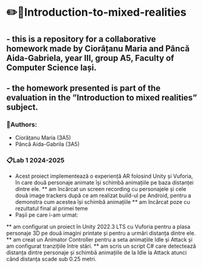 # ✏️🎀Introduction-to-mixed-realities

## - this is a repository for a collaborative homework made by Ciorâțanu Maria and Pâncă Aida-Gabriela, year III, group A5, Faculty of Computer Science Iași. 
## - the homework presented is part of the evaluation in the ”Introduction to mixed realities” subject. 

### 👥Authors:

- Ciorâțanu Maria (3A5)
- Pâncă Aida-Gabrila (3A5)

### 📋Lab 1 2024-2025
- Acest proiect implementează o experiență AR folosind Unity și Vuforia, în care două personaje animate își schimbă animațiile pe baza distanței dintre ele.
** am încărcat un screen recording cu personajele și cele două image trackers după ce am realizat build-ul pe Android, pentru a demonstra cum acestea își schimbă animațiile
** am încărcat poze cu rezultatul final al primei teme
- Pașii pe care i-am urmat:

** am configurat un proiect în Unity 2022.3 LTS cu Vuforia pentru a plasa personaje 3D pe două imagini printate și pentru a urmări distanța dintre ele.
** am creat un Animator Controller pentru a seta animațiile Idle și Attack și am configurat tranzițiile între stări.
** am scris un script C# care detectează distanța dintre personaje și schimbă animațiile de la Idle la Attack atunci când distanța scade sub 0.25 metri.


